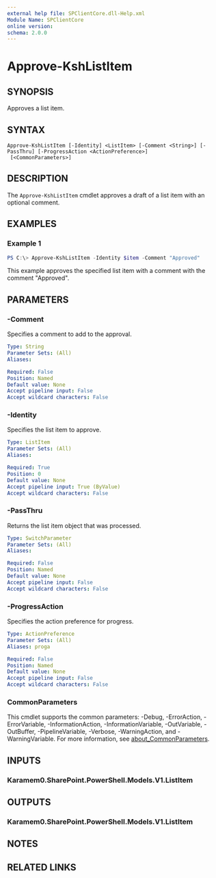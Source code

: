 ```yaml
---
external help file: SPClientCore.dll-Help.xml
Module Name: SPClientCore
online version:
schema: 2.0.0
---
```


# Approve-KshListItem

## SYNOPSIS
Approves a list item.

## SYNTAX

```
Approve-KshListItem [-Identity] <ListItem> [-Comment <String>] [-PassThru] [-ProgressAction <ActionPreference>]
 [<CommonParameters>]
```

## DESCRIPTION
The `Approve-KshListItem` cmdlet approves a draft of a list item with an optional comment.

## EXAMPLES

### Example 1
```powershell
PS C:\> Approve-KshListItem -Identity $item -Comment "Approved"
```

This example approves the specified list item with a comment with the comment "Approved".

## PARAMETERS

### -Comment
Specifies a comment to add to the approval.

```yaml
Type: String
Parameter Sets: (All)
Aliases:

Required: False
Position: Named
Default value: None
Accept pipeline input: False
Accept wildcard characters: False
```

### -Identity
Specifies the list item to approve.

```yaml
Type: ListItem
Parameter Sets: (All)
Aliases:

Required: True
Position: 0
Default value: None
Accept pipeline input: True (ByValue)
Accept wildcard characters: False
```

### -PassThru
Returns the list item object that was processed.

```yaml
Type: SwitchParameter
Parameter Sets: (All)
Aliases:

Required: False
Position: Named
Default value: None
Accept pipeline input: False
Accept wildcard characters: False
```

### -ProgressAction
Specifies the action preference for progress.

```yaml
Type: ActionPreference
Parameter Sets: (All)
Aliases: proga

Required: False
Position: Named
Default value: None
Accept pipeline input: False
Accept wildcard characters: False
```

### CommonParameters
This cmdlet supports the common parameters: -Debug, -ErrorAction, -ErrorVariable, -InformationAction, -InformationVariable, -OutVariable, -OutBuffer, -PipelineVariable, -Verbose, -WarningAction, and -WarningVariable. For more information, see [about_CommonParameters](http://go.microsoft.com/fwlink/?LinkID=113216).

## INPUTS

### Karamem0.SharePoint.PowerShell.Models.V1.ListItem
## OUTPUTS

### Karamem0.SharePoint.PowerShell.Models.V1.ListItem
## NOTES

## RELATED LINKS

